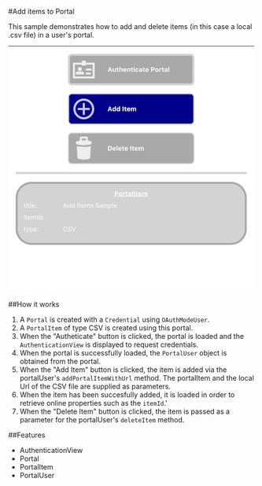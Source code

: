 #Add items to Portal

This sample demonstrates how to add and delete items (in this case a local .csv file) in a user's portal.

![](screenshot.png)

##How it works
1. A `Portal` is created with a `Credential` using `OAuthModeUser`.
2. A `PortalItem` of type CSV is created using this portal.
2. When the "Autheticate" button is clicked, the portal is loaded and the `AuthenticationView` is displayed to request credentials.
3. When the portal is successfully loaded, the `PortalUser` object is obtained from the portal.
4. When the "Add Item" button is clicked, the item is added via the portalUser's `addPortalItemWithUrl` method. The portalItem and the local Url of the CSV file are supplied as parameters.
5. When the item has been succesfully added, it is loaded in order to retrieve online properties such as the `itemId`.'
6. When the "Delete Item" button is clicked, the item is passed as a parameter for the portalUser's `deleteItem` method. 

##Features
- AuthenticationView
- Portal
- PortalItem
- PortalUser
